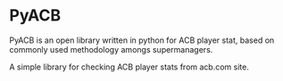 PyACB
=====

PyACB is an open library written in python for ACB player stat, based on commonly used methodology amongs supermanagers.

A simple library for checking ACB player stats from acb.com site.
